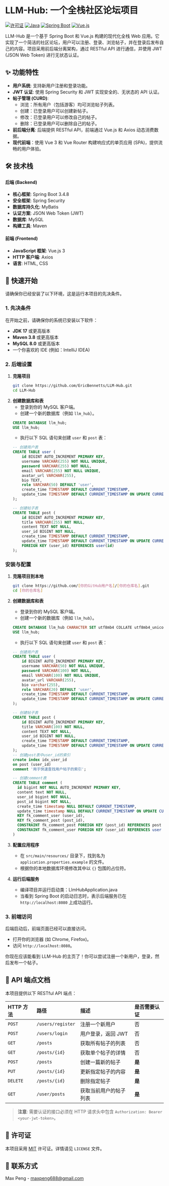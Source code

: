 # LLM-Hub: 一个全栈社区论坛项目

[![许可证](https://img.shields.io/badge/license-MIT-blue.svg)](https://opensource.org/licenses/MIT)
[![Java](https://img.shields.io/badge/Java-17+-orange.svg)](https://www.java.com)
[![Spring Boot](https://img.shields.io/badge/Spring%20Boot-3.x-brightgreen.svg)](https://spring.io/projects/spring-boot)
[![Vue.js](https://img.shields.io/badge/Vue.js-3.x-4FC08D.svg)](https://vuejs.org/)

LLM-Hub 是一个基于 Spring Boot 和 Vue.js 构建的现代化全栈 Web 应用。它实现了一个简洁的社区论坛，用户可以注册、登录、浏览帖子，并在登录后发布自己的内容。项目采用前后端分离架构，通过 RESTful API 进行通信，并使用 JWT (JSON Web Token) 进行无状态认证。
## ✨ 功能特性

*   **用户系统**: 支持新用户注册和登录功能。
*   **JWT 认证**: 使用 Spring Security 和 JWT 实现安全的、无状态的 API 认证。
*   **帖子管理 (CURD)**:
    *   浏览：所有用户（包括游客）均可浏览帖子列表。
    *   创建：已登录用户可以创建新帖子。
    *   修改：已登录用户可以修改自己的帖子。
    *   删除：已登录用户可以删除自己的帖子。
*   **前后端分离**: 后端提供 RESTful API，前端通过 Vue.js 和 Axios 动态消费数据。
*   **现代前端**：使用 Vue 3 和 Vue Router 构建响应式的单页应用 (SPA)，提供流畅的用户体验。

## 🛠️ 技术栈

#### 后端 (Backend)
*   **核心框架**: Spring Boot 3.4.8
*   **安全框架**: Spring Security
*   **数据库持久化**: MyBatis
*   **认证方案**: JSON Web Token (JWT)
*   **数据库**: MySQL
*   **构建工具**: Maven

#### 前端 (Frontend)
*   **JavaScript 框架**: Vue.js 3
*   **HTTP 客户端**: Axios
*   **语言**: HTML, CSS

## 🚀 快速开始

请确保你已经安装了以下环境，这是运行本项目的先决条件。

### 1. 先决条件
在开始之前，请确保你的系统已安装以下软件：
*   **JDK 17** 或更高版本
*   **Maven 3.8** 或更高版本
*   **MySQL 8.0** 或更高版本
*   一个你喜欢的 IDE (例如：IntelliJ IDEA)

### 2. 后端设置

1.  **克隆项目**
    ```bash
    git clone https://github.com/EricBennetts/LLM-Hub.git
    cd LLM-Hub
    ```
2.  **创建数据库和表**
    *   登录到你的 MySQL 客户端。
    *   创建一个新的数据库（例如 `llm_hub`）。
      ```sql
      CREATE DATABASE llm_hub;
      USE llm_hub;
      ```
    *   执行以下 SQL 语句来创建 `user` 和 `post` 表：
      ```sql
      -- 创建用户表
      CREATE TABLE user (
          id BIGINT AUTO_INCREMENT PRIMARY KEY,
          username VARCHAR(255) NOT NULL UNIQUE,
          password VARCHAR(255) NOT NULL,
          email VARCHAR(255) NOT NULL UNIQUE,
          avatar_url VARCHAR(255),
          bio TEXT,
          role VARCHAR(50) DEFAULT 'user',
          create_time TIMESTAMP DEFAULT CURRENT_TIMESTAMP,
          update_time TIMESTAMP DEFAULT CURRENT_TIMESTAMP ON UPDATE CURRENT_TIMESTAMP
      );

      -- 创建帖子表
      CREATE TABLE post (
          id BIGINT AUTO_INCREMENT PRIMARY KEY,
          title VARCHAR(255) NOT NULL,
          content TEXT NOT NULL,
          user_id BIGINT NOT NULL,
          create_time TIMESTAMP DEFAULT CURRENT_TIMESTAMP,
          update_time TIMESTAMP DEFAULT CURRENT_TIMESTAMP ON UPDATE CURRENT_TIMESTAMP,
          FOREIGN KEY (user_id) REFERENCES user(id)
      );
      ```

### 安装与配置

1.  **克隆项目到本地**
    ```bash
    git clone https://github.com/[你的GitHub用户名]/[你的仓库名].git
    cd [你的仓库名]
    ```

2.  **创建数据库和表**
    *   登录到你的 MySQL 客户端。
    *   创建一个新的数据库（例如 `llm_hub`）。
      ```sql
      CREATE DATABASE llm_hub CHARACTER SET utf8mb4 COLLATE utf8mb4_unicode_ci;
      USE llm_hub;
      ```
    *   执行以下 SQL 语句来创建 `user` 和 `post` 表：
      ```sql
      -- 创建用户表
      CREATE TABLE user (
          id BIGINT AUTO_INCREMENT PRIMARY KEY,
          username VARCHAR(50) NOT NULL UNIQUE,
          password VARCHAR(100) NOT NULL,
          email VARCHAR(100) NOT NULL UNIQUE,
          avatar_url VARCHAR(255),
          bio varchar(255),
          role VARCHAR(20) DEFAULT 'user',
          create_time TIMESTAMP DEFAULT CURRENT_TIMESTAMP,
          update_time TIMESTAMP DEFAULT CURRENT_TIMESTAMP ON UPDATE CURRENT_TIMESTAMP
      );

      -- 创建帖子表
      CREATE TABLE post (
          id BIGINT AUTO_INCREMENT PRIMARY KEY,
          title VARCHAR(100) NOT NULL,
          content TEXT NOT NULL,
          user_id BIGINT NOT NULL,
          create_time TIMESTAMP DEFAULT CURRENT_TIMESTAMP,
          update_time TIMESTAMP DEFAULT CURRENT_TIMESTAMP ON UPDATE CURRENT_TIMESTAMP
      );
    -- 创建post表中user_id的索引
      create index idx_user_id
      on post (user_id)
      comment '用于快速查找用户帖子的索引';
    
    -- 创建comment表
    CREATE TABLE comment (
        id bigint NOT NULL AUTO_INCREMENT PRIMARY KEY,
        content text NOT NULL,
        user_id bigint NOT NULL,
        post_id bigint NOT NULL,
        create_time timestamp NULL DEFAULT CURRENT_TIMESTAMP,
        update_time timestamp NULL DEFAULT CURRENT_TIMESTAMP ON UPDATE CURRENT_TIMESTAMP,
        KEY fk_comment_user (user_id),
        KEY fk_comment_post (post_id),
        CONSTRAINT fk_comment_post FOREIGN KEY (post_id) REFERENCES post (id) ON DELETE CASCADE,
        CONSTRAINT fk_comment_user FOREIGN KEY (user_id) REFERENCES user (id) ON DELETE CASCADE
    )
      ```
       
3.  **配置应用程序**
    *   在 `src/main/resources/` 目录下，找到名为 `application.properties.example` 的文件。
    *   根据你的本地数据库环境修改其中以 `{}` 包围的占位符。


4.  **运行后端服务**
    *   编译项目并运行启动类：LlmHubApplication.java
    *   当看到 Spring Boot 的启动日志时，表示后端服务已在 `http://localhost:8080` 上成功运行。

### 3. 前端访问

后端启动后，前端页面已经可以直接访问。

*   打开你的浏览器 (如 Chrome, Firefox)。
*   访问 `http://localhost:8080`。

你现在应该能看到 LLM-Hub 的主页了！你可以尝试注册一个新用户，登录，然后发布一个帖子。

## 📖 API 端点文档

本项目提供以下 RESTful API 端点：

| HTTP 方法 | 路径                | 描述          | 是否需要认证 |
| :-------- |:------------------|:------------| :----------- |
| `POST`    | `/users/register` | 注册一个新用户     | 否           |
| `POST`    | `/users/login`    | 用户登录，返回 JWT | 否           |
| `GET`     | `/posts`          | 获取所有帖子的列表   | 否           |
| `GET`     | `/posts/{id}`     | 获取单个帖子的详情   | 否           |
| `POST`    | `/posts`          | 创建一篇新的帖子    | **是**       |
| `PUT`     | `/posts/{id}`     | 更新指定帖子的内容   | **是**       |
| `DELETE`  | `/posts/{id}`     | 删除指定帖子      | **是**       |
| `GET`     | `/user/posts`     | 获取当前用户的帖子列表 |  **是**          |

> **注意**: 需要认证的接口必须在 HTTP 请求头中包含 `Authorization: Bearer <your-jwt-token>`。


## 📜 许可证

本项目采用 [MIT](https://opensource.org/licenses/MIT) 许可证。详情请见 `LICENSE` 文件。

## 📧 联系方式

Max Peng - maxpeng688@gmail.com

